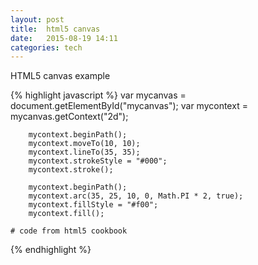 ```yaml
---
layout: post
title:  html5 canvas
date:   2015-08-19 14:11 
categories: tech 
---
```


HTML5 canvas example

<canvas id="mycanvas"> </canvas>

{% highlight javascript %}
        var mycanvas = document.getElementById("mycanvas");
        var mycontext = mycanvas.getContext("2d");

        mycontext.beginPath();
        mycontext.moveTo(10, 10);
        mycontext.lineTo(35, 35);
        mycontext.strokeStyle = "#000";
        mycontext.stroke();

        mycontext.beginPath();
        mycontext.arc(35, 25, 10, 0, Math.PI * 2, true);
        mycontext.fillStyle = "#f00";
        mycontext.fill();

    # code from html5 cookbook

{% endhighlight %}
    
<script>
        var mycanvas = document.getElementById("mycanvas");
        var mycontext = mycanvas.getContext("2d");

        mycontext.beginPath();
        mycontext.moveTo(10, 10);
        mycontext.lineTo(35, 35);
        mycontext.strokeStyle = "#000";
        mycontext.stroke();

        mycontext.beginPath();
        mycontext.arc(35, 25, 10, 0, Math.PI * 2, true);
        mycontext.fillStyle = "#f00";
        mycontext.fill();
 </script>

